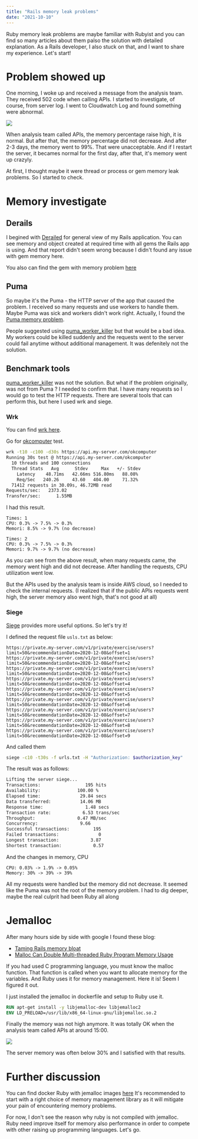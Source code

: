 ```yaml
---
title: "Rails memory leak problems"
date: "2021-10-10"
---
```


<!-- Checking.... -->

Ruby memory leak problems are maybe familiar with Rubyist and you can find so many articles about them palso the solution with detailed explanation. As a Rails developer, I also stuck on that, and I want to share my experience. Let's start!

# Problem showed up

<!-- part 1 -->

One morning, I woke up and received a message from the analysis team. They received 502 code when calling APIs. I started to investigate, of course, from server log. I went to Cloudwatch Log and found something were abnormal.

<img src="/images/high-memory-graph.png" />

<!-- part 1.5 -->

When analysis team called APIs, the memory percentage raise high, it is normal. But after that, the memory percentage did not decrease. And after 2-3 days, the memory went to 99%. That were unacceptable. And if I restart the server, it becames normal for the first day, after that, it's memory went up crazyly.

At first, I thought maybe it were thread or process or gem memory leak problems. So I started to check.

# Memory investigate

## Derails

<!-- part 2 -->

I begined with [Derailed](https://github.com/zombocom/derailed_benchmarks) for general view of my Rails application. You can see memory and object created at required time with all gems the Rails app is using.
And that report didn't seem wrong because I didn't found any issue with gem memory here.

You also can find the gem with memory problem [here](https://github.com/ASoftCo/leaky-gems)

## Puma

So maybe it's the Puma - the HTTP server of the app that caused the problem.
I received so many requests and use workers to handle them. Maybe Puma was sick and workers didn't work right. Actually, I found the [Puma memory problem](https://github.com/puma/puma/issues/342).

People suggested using [puma_worker_killer](https://github.com/zombocom/puma_worker_killer) but that would be a bad idea. My workers could be killed suddenly and the requests went to the server could fail anytime without additional management. It was defenitely not the solution.

## Benchmark tools

[puma_worker_killer](https://github.com/zombocom/puma_worker_killer) was not the solution. But what if the problem originally, was not from Puma ? I needed to confirm that. I have many requests so I would go to test the HTTP requests. There are several tools that can perform this, but here I used wrk and siege.

### Wrk

You can find [wrk here](https://github.com/wg/wrk).

Go for [okcomputer](https://github.com/sportngin/okcomputer) test.

```bash
wrk -t10 -c100 -d30s https://api.my-server.com/okcomputer
Running 30s test @ https://api.my-server.com/okcomputer
  10 threads and 100 connections
  Thread Stats   Avg      Stdev     Max   +/- Stdev
    Latency    48.71ms   42.66ms 516.80ms   88.08%
    Req/Sec   240.26     43.60   404.00     71.32%
  71412 requests in 30.09s, 46.72MB read
Requests/sec:   2373.02
Transfer/sec:      1.55MB
```

I had this result.

```
Times: 1
CPU: 0.3% -> 7.5% -> 0.3%
Memori: 8.5% -> 9.7% (no decrease)

Times: 2
CPU: 0.3% -> 7.5% -> 0.3%
Memori: 9.7% -> 9.7% (no decrease)
```

As you can see from the above result, when many requests came, the memory went high and did not decrease. After handling the requests, CPU utilization went low.

But the APIs used by the analysis team is inside AWS cloud, so I needed to check the internal requests.
(I realized that if the public APIs requests went high, the server memory also went high, that's not good at all)

### Siege

[Siege](https://github.com/JoeDog/siege) provides more useful options. So let's try it!

I defined the request file `usls.txt` as below:

```
https://private.my-server.com/v1/private/exercise/users?limit=50&recommendationDate=2020-12-08&offset=1
https://private.my-server.com/v1/private/exercise/users?limit=50&recommendationDate=2020-12-08&offset=2
https://private.my-server.com/v1/private/exercise/users?limit=50&recommendationDate=2020-12-08&offset=3
https://private.my-server.com/v1/private/exercise/users?limit=50&recommendationDate=2020-12-08&offset=4
https://private.my-server.com/v1/private/exercise/users?limit=50&recommendationDate=2020-12-08&offset=5
https://private.my-server.com/v1/private/exercise/users?limit=50&recommendationDate=2020-12-08&offset=6
https://private.my-server.com/v1/private/exercise/users?limit=50&recommendationDate=2020-12-08&offset=7
https://private.my-server.com/v1/private/exercise/users?limit=50&recommendationDate=2020-12-08&offset=8
https://private.my-server.com/v1/private/exercise/users?limit=50&recommendationDate=2020-12-08&offset=9
```

And called them

```bash
siege -c10 -t30s -f urls.txt -H "Authorization: $authorization_key"
```

The result was as follows:

```bash
Lifting the server siege...
Transactions:                 195 hits
Availability:              100.00 %
Elapsed time:               29.84 secs
Data transferred:           14.06 MB
Response time:                1.48 secs
Transaction rate:            6.53 trans/sec
Throughput:                0.47 MB/sec
Concurrency:                9.66
Successful transactions:         195
Failed transactions:               0
Longest transaction:            3.87
Shortest transaction:            0.57
```

And the changes in memory, CPU

```
CPU: 0.03% -> 1.9% -> 0.05%
Memory: 30% -> 39% -> 39%
```

All my requests were handled but the memory did not decrease.
It seemed like the Puma was not the root of the memory problem.
I had to dig deeper, maybe the real culprit had been Ruby all along

# Jemalloc

After many hours side by side with google I found these blog:

- [Taming Rails memory bloat](https://mikeperham.com/2018/04/25/taming-rails-memory-bloat/)
- [Malloc Can Double Multi-threaded Ruby Program Memory Usage](https://www.speedshop.co/2017/12/04/malloc-doubles-ruby-memory.html)

If you had used C programming language, you must know the malloc function. That function is called when you want to allocate memory for the variables. And Ruby uses it for memory management. Here it is! Seem I figured it out.

I just installed the jemalloc in dockerfile and setup to Ruby use it.

```dockerfile
RUN apt-get install -y libjemalloc-dev libjemalloc2
ENV LD_PRELOAD=/usr/lib/x86_64-linux-gnu/libjemalloc.so.2
```

Finally the memory was not high anymore. It was totally OK when the analysis team called APIs at around 15:00.

<img src="/images/low-memory-graph.png" />

The server memory was often below 30% and I satisfied with that results.

#  Further discussion

You can find docker Ruby with jemalloc images [here](https://hub.docker.com/r/swipesense/ruby-jemalloc)
It's recommended to start with a right choice of memory management library as it will mitigate your pain of encountering memory problems.

For now, I don't see the reason why ruby is not compiled with jemalloc. Ruby need improve itself for memory also performance in order to compete with other raising up programming languages. Let's go.
